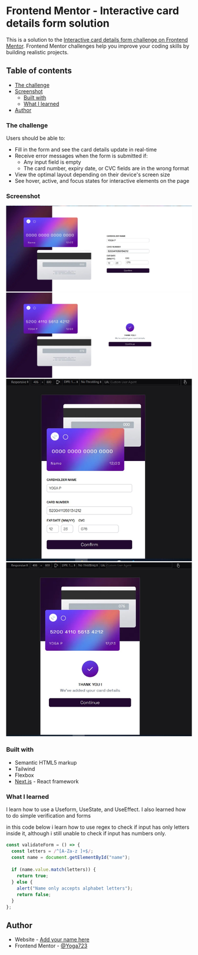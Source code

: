# Frontend Mentor - Interactive card details form solution

This is a solution to the [Interactive card details form challenge on Frontend Mentor](https://www.frontendmentor.io/challenges/interactive-card-details-form-XpS8cKZDWw). Frontend Mentor challenges help you improve your coding skills by building realistic projects.

## Table of contents

- [The challenge](#the-challenge)
- [Screenshot](#screenshot)
  - [Built with](#built-with)
  - [What I learned](#what-i-learned)
- [Author](#author)


### The challenge

Users should be able to:

- Fill in the form and see the card details update in real-time
- Receive error messages when the form is submitted if:
  - Any input field is empty
  - The card number, expiry date, or CVC fields are in the wrong format
- View the optimal layout depending on their device's screen size
- See hover, active, and focus states for interactive elements on the page

### Screenshot

![Card Submit Desktop](./public/images/CardSubmit.jpg)
![Card Success Desktop](./public/images/CardSuccess.jpg)
![Card Success Mobile](./public/images/CardSubmitMobile.jpg)
![Card Success Mobile](./public/images/CardSuccessMobile.jpg)

### Built with

- Semantic HTML5 markup
- Tailwind
- Flexbox
- [Next.js](https://nextjs.org/) - React framework

### What I learned

I learn how to use a Useform, UseState, and UseEffect. I also learned how to do simple verification and forms

in this code below i learn how to use regex to check if input has only letters inside it, although i still unable to check if input has numbers only.
```js
const validateForm = () => {
  const letters = /^[A-Za-z ]+$/;
  const name = document.getElementById("name");

  if (name.value.match(letters)) {
    return true;
  } else {
    alert("Name only accepts alphabet letters");
    return false;
  }
};
```
## Author

- Website - [Add your name here](https://www.your-site.com)
- Frontend Mentor - [@Yoga723](https://www.frontendmentor.io/profile/Yoga723)